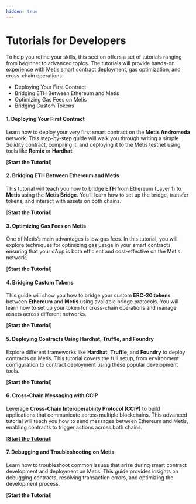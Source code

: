 ```yaml
---
hidden: true
---
```


# Tutorials for Developers

To help you refine your skills, this section offers a set of tutorials ranging from beginner to advanced topics. The tutorials will provide hands-on experience with Metis smart contract deployment, gas optimization, and cross-chain operations.

* Deploying Your First Contract
* Bridging ETH Between Ethereum and Metis
* Optimizing Gas Fees on Metis
* Bridging Custom Tokens

#### **1. Deploying Your First Contract**

Learn how to deploy your very first smart contract on the **Metis Andromeda** network. This step-by-step guide will walk you through writing a simple Solidity contract, compiling it, and deploying it to the Metis testnet using tools like **Remix** or **Hardhat**.

\[**Start the Tutorial**]

#### **2. Bridging ETH Between Ethereum and Metis**

This tutorial will teach you how to bridge **ETH** from Ethereum (Layer 1) to **Metis** using the **Metis Bridge**. You’ll learn how to set up the bridge, transfer tokens, and interact with assets on both chains.

\[**Start the Tutorial**]

#### **3. Optimizing Gas Fees on Metis**

One of Metis’s main advantages is low gas fees. In this tutorial, you will explore techniques for optimizing gas usage in your smart contracts, ensuring that your dApp is both efficient and cost-effective on the Metis network.

\[**Start the Tutorial**]

#### **4. Bridging Custom Tokens**

This guide will show you how to bridge your custom **ERC-20 tokens** between **Ethereum** and **Metis** using available bridge protocols. You will learn how to set up your token for cross-chain operations and manage assets across different networks.

\[**Start the Tutorial**]

#### **5. Deploying Contracts Using Hardhat, Truffle, and Foundry**

Explore different frameworks like **Hardhat**, **Truffle**, and **Foundry** to deploy contracts on Metis. This tutorial covers the full setup, from environment configuration to contract deployment using these popular development tools.

\[**Start the Tutorial**]

#### **6. Cross-Chain Messaging with CCIP**

Leverage **Cross-Chain Interoperability Protocol (CCIP)** to build applications that communicate across multiple blockchains. This advanced tutorial will teach you how to send messages between Ethereum and Metis, enabling contracts to trigger actions across both chains.

\[[**Start the Tutorial**](https://github.com/metis-edu/Community-contributions/tree/main/CCIP)]

#### **7. Debugging and Troubleshooting on Metis**

Learn how to troubleshoot common issues that arise during smart contract development and deployment on Metis. This guide provides insights on debugging contracts, resolving transaction errors, and optimizing the development process.

\[**Start the Tutorial**]
